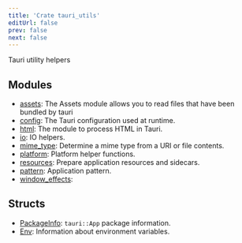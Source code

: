 ```yaml
---
title: 'Crate tauri_utils'
editUrl: false
prev: false
next: false
---
```



Tauri utility helpers
## Modules


- [assets](/2/reference/rust/tauri-utils/assets): The Assets module allows you to read files that have been bundled by tauri
- [config](/2/reference/rust/tauri-utils/config): The Tauri configuration used at runtime.
- [html](/2/reference/rust/tauri-utils/html): The module to process HTML in Tauri.
- [io](/2/reference/rust/tauri-utils/io): IO helpers.
- [mime_type](/2/reference/rust/tauri-utils/mime_type): Determine a mime type from a URI or file contents.
- [platform](/2/reference/rust/tauri-utils/platform): Platform helper functions.
- [resources](/2/reference/rust/tauri-utils/resources): Prepare application resources and sidecars.
- [pattern](/2/reference/rust/tauri-utils/pattern): Application pattern.
- [window_effects](/2/reference/rust/tauri-utils/window_effects): 
## Structs


- [PackageInfo](/2/reference/rust/tauri-utils/PackageInfo): `tauri::App` package information.
- [Env](/2/reference/rust/tauri-utils/Env): Information about environment variables.
